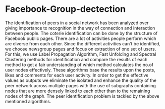 # Facebook-Group-dectection
The identification of peers in a social network has been analyzed over giving importance to recognition in the way of connection and interaction between people. The coterie identification can be done by the structure of Facebook public pages. There are a lot of activities people perform which are diverse from each other. Since the different activities can’t be identified, we choose newsgroup pages and focus on extraction of one set of users. For this, we use Label Propagation Algorithm, Fast Unfolding and Spectral Clustering methods for identification and compare the results of each method to get a fair understanding of which method calculates the no.of user nodes effectively. These algorithms base the results upon the posts, likes and comments for each user activity. In order to get the effective values as outputs we eliminate the isolated and enhance the quality of the peer network across multiple pages with the use of subgraphs containing nodes that are more densely linked to each other than to the remaining nodes of the graph. The peer identification problem is tackled by the above mentioned algorithms.
